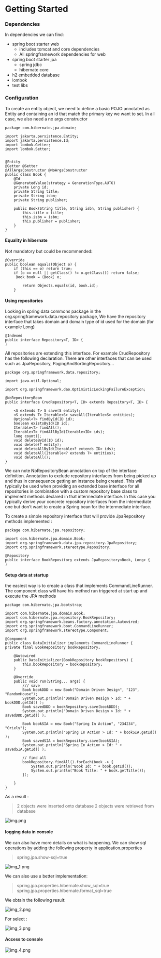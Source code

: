 # Getting Started

### Dependencies

In dependencies we can find: 
 - spring boot starter web
     - includes tomcat and core dependencies
     - All springframework dependencies for web
 - spring boot starter jpa
     - spring jdbc 
     - hibernate core    
 - h2 embedded database 
 - lombok
 - test libs

### Configuration

To create an entity object, we need to define a basic POJO annotated as Entity and 
containing an id that match the primary key we want to set.
In all case, we also need a no args constructor

```
package com.hibernate.jpa.domain;

import jakarta.persistence.Entity;
import jakarta.persistence.Id;
import lombok.Getter;
import lombok.Setter;


@Entity
@Getter @Setter
@AllArgsConstructor @NoArgsConstructor
public class Book {
    @Id
    @GeneratedValue(strategy = GenerationType.AUTO)
    private Long id;
    private String title;
    private String isbn;
    private String publisher;

    public Book(String title, String isbn, String publisher) {
        this.title = title;
        this.isbn = isbn;
        this.publisher = publisher;
    }
}
```

#### Equality in hibernate
Not mandatory but could be recommended:

```
@Override
public boolean equals(Object o) {
    if (this == o) return true;
    if (o == null || getClass() != o.getClass()) return false;
     Book book = (Book) o;

        return Objects.equals(id, book.id);
    }
```

#### Using repositories
Looking in spring data commons package in the org.springframework.data.repository package, 
We have the repository interface that takes domain and domain type of id used for the domain (for example Long)

```
@Indexed
public interface Repository<T, ID> {
}
```

All repositories are extending this interface. For example CrudRepository has the following declaration. There are other interfaces that can be used 
such as JpaRepository, PagingAndSortingRepository...

```
package org.springframework.data.repository;

import java.util.Optional;

import org.springframework.dao.OptimisticLockingFailureException;

@NoRepositoryBean
public interface CrudRepository<T, ID> extends Repository<T, ID> {

	<S extends T> S save(S entity);
	<S extends T> Iterable<S> saveAll(Iterable<S> entities);
	Optional<T> findById(ID id);
	boolean existsById(ID id);
	Iterable<T> findAll();
	Iterable<T> findAllById(Iterable<ID> ids);
	long count();
	void deleteById(ID id);
	void delete(T entity);
	void deleteAllById(Iterable<? extends ID> ids);
	void deleteAll(Iterable<? extends T> entities);
	void deleteAll();
}
```

We can note NoRepositoryBean annotation on top of the interface definition.
Annotation to exclude repository interfaces from being picked up and thus in consequence getting an instance being
created.
This will typically be used when providing an extended base interface for all repositories in combination with a
custom repository base class to implement methods declared in that intermediate interface. In this case you typically
derive your concrete repository interfaces from the intermediate one but don't want to create a Spring bean for the
intermediate interface.

To create a simple repository interface that will provide JpaRepository methods implemented : 
```
package com.hibernate.jpa.repository;

import com.hibernate.jpa.domain.Book;
import org.springframework.data.jpa.repository.JpaRepository;
import org.springframework.stereotype.Repository;

@Repository
public interface BookRepository extends JpaRepository<Book, Long> {
}
```

#### Setup data at startup
the easiest way is to create a class that implements CommandLineRunner.
The component class will have his method run triggered at start up and execute the JPA methods

```
package com.hibernate.jpa.bootstrap;

import com.hibernate.jpa.domain.Book;
import com.hibernate.jpa.repository.BookRepository;
import org.springframework.beans.factory.annotation.Autowired;
import org.springframework.boot.CommandLineRunner;
import org.springframework.stereotype.Component;

@Component
public class DataInitializer implements CommandLineRunner {
private final BookRepository bookRepository;

    @Autowired
    public DataInitializer(BookRepository bookRepository) {
        this.bookRepository = bookRepository;
    }

    @Override
    public void run(String... args) {
        /// save
        Book bookDDD = new Book("Domain Driven Design", "123", "RandomHouse");
        System.out.println("Domain Driven Design > Id: " + bookDDD.getId() );
        Book savedDDD = bookRepository.save(bookDDD);
        System.out.println("Domain Driven Design > Id: " + savedDDD.getId() );

        Book bookSIA = new Book("Spring In Action", "234234", "Oriely");
        System.out.println("Spring In Action > Id: " + bookSIA.getId() );
        Book savedSIA = bookRepository.save(bookSIA);
        System.out.println("Spring In Action > Id: " + savedSIA.getId() );

        // find all
        bookRepository.findAll().forEach(book -> {
            System.out.println("Book Id: " + book.getId());
            System.out.println("Book Title: " + book.getTitle());
        });

    }
}
```

As a result : 
> 2 objects were inserted onto database
> 2 objects were retrieved from database 

![img.png](img.png)


#### logging data in console

We can also have more details on what is happening. We can show sql operations by adding the following property in
application.properties 

> spring.jpa.show-sql=true

![img_1.png](img_1.png)

We can also use a better implementation:

> spring.jpa.properties.hibernate.show_sql=true
> spring.jpa.properties.hibernate.format_sql=true

We obtain the following result: 

![img_2.png](img_2.png)

For select :

![img_3.png](img_3.png)


#### Access to console

![img_4.png](img_4.png)

